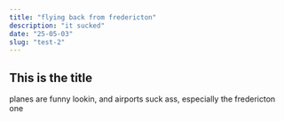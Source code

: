 ```yaml
---
title: "flying back from fredericton"
description: "it sucked"
date: "25-05-03"
slug: "test-2"
---
```


## This is the title

planes are funny lookin, and airports suck ass, especially the fredericton one